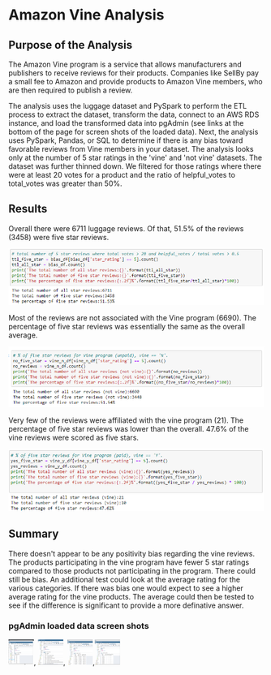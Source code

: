 # Amazon Vine Analysis

## Purpose of the Analysis
The Amazon Vine program is a service that allows manufacturers and publishers to receive reviews for their products. Companies like SellBy pay a small fee to Amazon and provide products to Amazon Vine members, who are then required to publish a review.

The analysis uses the luggage dataset and PySpark to perform the ETL process to extract the dataset, transform the data, connect to an AWS RDS instance, and load the transformed data into pgAdmin (see links at the bottom of the page for screen shots of the loaded data). Next, the analysis uses PySpark, Pandas, or SQL to determine if there is any bias toward favorable reviews from Vine members in your dataset. The analysis looks only at the number of 5 star ratings in the 'vine' and 'not vine' datasets. The dataset was further thinned down.  We filtered for those ratings where there were at least 20 votes for a product and the ratio of helpful_votes to total_votes was greater than 50%.

## Results

Overall there were 6711 luggage reviews.  Of that, 51.5% of the reviews (3458) were five star reviews.

![all](https://github.com/ryanmorin/amazon_vine_analysis/blob/main/all.png)

Most of the reviews are not associated with the Vine program (6690). The percentage of five star reviews was essentially the same as the overall average.

![not-vine](https://github.com/ryanmorin/amazon_vine_analysis/blob/main/vine.png)

Very few of the reviews were affiliated with the vine program (21).  The percentage of five star reviews was lower than the overall.  47.6% of the vine reviews were scored as five stars.

![vine](https://github.com/ryanmorin/amazon_vine_analysis/blob/main/vine_y.png)

## Summary

There doesn't appear to be any positivity bias regarding the vine reviews.  The products participating in the vine program have fewer 5 star ratings compared to those products not participating in the program. There could still be bias. An additional test could look at the average rating for the various categories.  If there was bias one would expect to see a higher average rating for the vine products.  The average could then be tested to see if the difference is significant to provide a more definative answer.


### pgAdmin loaded data screen shots
<img src=https://github.com/ryanmorin/amazon_vine_analysis/blob/main/customers_table.png width="50" height="50">, <img src=https://github.com/ryanmorin/amazon_vine_analysis/blob/main/products_table.png width="50" height="50">, <img src=https://github.com/ryanmorin/amazon_vine_analysis/blob/main/review_id_table.png width="50" height="50">,<img src=https://github.com/ryanmorin/amazon_vine_analysis/blob/main/vine_table.png width="50" height="50">


